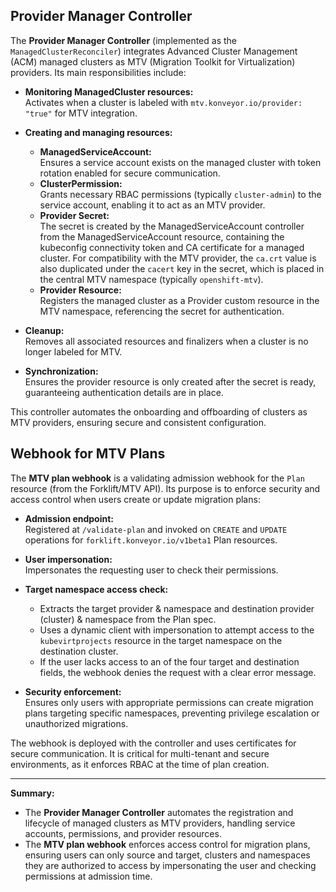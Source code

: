 ## Provider Manager Controller

The **Provider Manager Controller** (implemented as the `ManagedClusterReconciler`) integrates Advanced Cluster Management (ACM) managed clusters as MTV (Migration Toolkit for Virtualization) providers. Its main responsibilities include:

- **Monitoring ManagedCluster resources:**  
  Activates when a cluster is labeled with `mtv.konveyor.io/provider: "true"` for MTV integration.

- **Creating and managing resources:**
  - **ManagedServiceAccount:**  
    Ensures a service account exists on the managed cluster with token rotation enabled for secure communication.
  - **ClusterPermission:**  
    Grants necessary RBAC permissions (typically `cluster-admin`) to the service account, enabling it to act as an MTV provider.
  - **Provider Secret:**  
    The secret is created by the ManagedServiceAccount controller from the ManagedServiceAccount resource, containing the kubeconfig connectivity token and CA certificate for a managed cluster. For compatibility with the MTV provider, the `ca.crt` value is also duplicated under the `cacert` key in the secret, which is placed in the central MTV namespace (typically `openshift-mtv`).
  - **Provider Resource:**  
    Registers the managed cluster as a Provider custom resource in the MTV namespace, referencing the secret for authentication.

- **Cleanup:**  
  Removes all associated resources and finalizers when a cluster is no longer labeled for MTV.

- **Synchronization:**  
  Ensures the provider resource is only created after the secret is ready, guaranteeing authentication details are in place.

This controller automates the onboarding and offboarding of clusters as MTV providers, ensuring secure and consistent configuration.

## Webhook for MTV Plans

The **MTV plan webhook** is a validating admission webhook for the `Plan` resource (from the Forklift/MTV API). Its purpose is to enforce security and access control when users create or update migration plans:

- **Admission endpoint:**  
  Registered at `/validate-plan` and invoked on `CREATE` and `UPDATE` operations for `forklift.konveyor.io/v1beta1` Plan resources.

- **User impersonation:**  
  Impersonates the requesting user to check their permissions.

- **Target namespace access check:**
  - Extracts the target provider & namespace and destination provider (cluster) & namespace from the Plan spec.
  - Uses a dynamic client with impersonation to attempt access to the `kubevirtprojects` resource in the target namespace on the destination cluster.
  - If the user lacks access to an of the four target and destination fields, the webhook denies the request with a clear error message.

- **Security enforcement:**  
  Ensures only users with appropriate permissions can create migration plans targeting specific namespaces, preventing privilege escalation or unauthorized migrations.

The webhook is deployed with the controller and uses certificates for secure communication. It is critical for multi-tenant and secure environments, as it enforces RBAC at the time of plan creation.

---

**Summary:**

- The **Provider Manager Controller** automates the registration and lifecycle of managed clusters as MTV providers, handling service accounts, permissions, and provider resources.
- The **MTV plan webhook** enforces access control for migration plans, ensuring users can only source and target, clusters and namespaces they are authorized to access by impersonating the user and checking permissions at admission time.